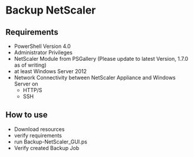 # Backup NetScaler

## Requirements

* PowerShell Version 4.0
* Administrator Privileges
* NetScaler Module from PSGallery (Please update to latest Version, 1.7.0 as of writing)
* at least Windows Server 2012
* Network Connectivity between NetScaler Appliance and Windows Server on
  * HTTP/S
  * SSH

## How to use

* Download resources
* verify requirements
* run Backup-NetScaler_GUI.ps
* Verify created Backup Job
